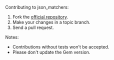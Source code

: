 Contributing to json_matchers:

1. Fork the [official repository](https://github.com/thoughtbot/json_matchers/tree/master).
2. Make your changes in a topic branch.
3. Send a pull request.

Notes:

* Contributions without tests won't be accepted.
* Please don't update the Gem version.
